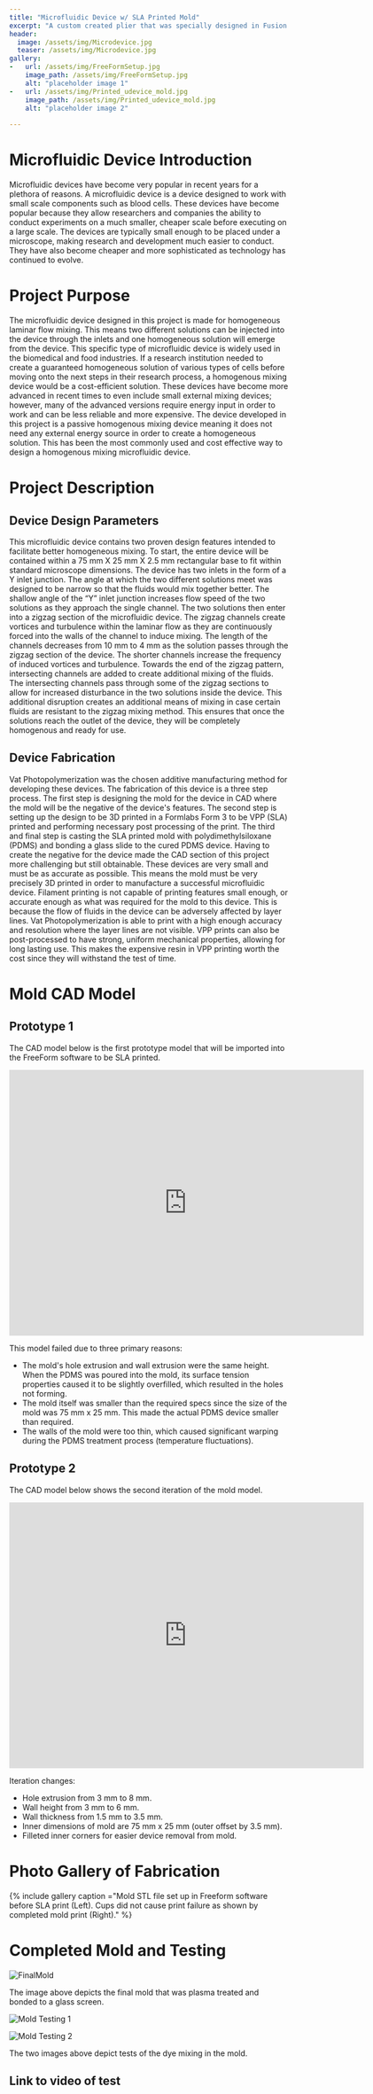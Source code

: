 ```yaml
---
title: "Microfluidic Device w/ SLA Printed Mold"
excerpt: "A custom created plier that was specially designed in Fusion 360 to be printed on a dual extruder Makergear 3D printer."
header:
  image: /assets/img/Microdevice.jpg
  teaser: /assets/img/Microdevice.jpg
gallery:
-   url: /assets/img/FreeFormSetup.jpg
    image_path: /assets/img/FreeFormSetup.jpg
    alt: "placeholder image 1"
-   url: /assets/img/Printed_udevice_mold.jpg
    image_path: /assets/img/Printed_udevice_mold.jpg
    alt: "placeholder image 2"
  
---
```

# Microfluidic Device Introduction

Microfluidic devices have become very popular in recent years for a plethora of reasons. A microfluidic device is a device designed to work with small scale components such as blood cells. These devices have become popular because they allow researchers and companies the ability to conduct experiments on a much smaller, cheaper scale before executing on a large scale. The devices are typically small enough to be placed under a microscope, making research and development much easier to conduct. They have also become cheaper and more sophisticated as technology has continued to evolve. 

# Project Purpose 

The microfluidic device designed in this project is made for homogeneous laminar flow mixing. This means two different solutions can be injected into the device through the inlets and one homogeneous solution will emerge from the device. This specific type of microfluidic device is widely used in the biomedical and food industries. If a research institution needed to create a guaranteed homogeneous solution of various types of cells before moving onto the next steps in their research process, a homogenous mixing device would be a cost-efficient solution. These devices have become more advanced in recent times to even include small external mixing devices; however, many of the advanced versions require energy input in order to work and can be less reliable and more expensive. The device developed in this project is a passive homogenous mixing device meaning it does not need any external energy source in order to create a homogeneous solution. This has been the most commonly used and cost effective way to design a homogenous mixing microfluidic device.

# Project Description

## Device Design Parameters

This microfluidic device contains two proven design features intended to facilitate better homogeneous mixing. To start, the entire device will be contained within a 75 mm X 25 mm X 2.5 mm rectangular base to fit within standard microscope dimensions. The device has two inlets in the form of a Y inlet junction. The angle at which the two different solutions meet was designed to be narrow so that the fluids would mix together better. The shallow angle of the “Y” inlet junction increases flow speed of the two solutions as they approach the single channel. The two solutions then enter into a zigzag section of the microfluidic device. The zigzag channels create vortices and turbulence within the laminar flow as they are continuously forced into the walls of the channel to induce mixing. The length of the channels decreases from 10 mm to 4 mm as the solution passes through the zigzag section of the device. The shorter channels increase the frequency of induced vortices and turbulence. Towards the end of the zigzag pattern, intersecting channels are added to create additional mixing of the fluids. The intersecting channels pass through some of the zigzag sections to allow for increased disturbance in the two solutions inside the device. This additional disruption creates an additional means of mixing in case certain fluids are resistant to the zigzag mixing method. This ensures that once the solutions reach the outlet of the device, they will be completely homogenous and ready for use.

## Device Fabrication

Vat Photopolymerization was the chosen additive manufacturing method for developing these devices. The fabrication of this device is a three step process. The first step is designing the mold for the device in CAD where the mold will be the negative of the device's features. The second step is setting up the design to be 3D printed in a Formlabs Form 3 to be VPP (SLA) printed and performing necessary post processing of the print. The third and final step is casting the SLA printed mold with polydimethylsiloxane (PDMS) and bonding a glass slide to the cured PDMS device. Having to create the negative for the device made the CAD section of this project more challenging but still obtainable. These devices are very small and must be as accurate as possible. This means the mold must be very precisely 3D printed in order to manufacture a successful microfluidic device. Filament printing is not capable of printing features small enough, or accurate enough as what was required for the mold to this device. This is because the flow of fluids in the device can be adversely affected by layer lines. Vat Photopolymerization is able to print with a high enough accuracy and resolution where the layer lines are not visible. VPP prints can also be post-processed to have strong, uniform mechanical properties, allowing for long lasting use. This makes the expensive resin in VPP printing worth the cost since they will withstand the test of time.
 

# Mold CAD Model

## Prototype 1
The CAD model below is the first prototype model that will be imported into the FreeForm software to be SLA printed.

<iframe src="https://vanderbilt643.autodesk360.com/shares/public/SH512d4QTec90decfa6e673ac4b67753f316?mode=embed" width="640" height="480" allowfullscreen="true" webkitallowfullscreen="true" mozallowfullscreen="true"  frameborder="0"></iframe>

This model failed due to three primary reasons:
- The mold's hole extrusion and wall extrusion were the same height. When the PDMS was poured into the mold, its surface tension properties caused it to be slightly overfilled, which resulted in the holes not forming.
- The mold itself was smaller than the required specs since the size of the mold was 75 mm x 25 mm. This made the actual PDMS device smaller than required.
- The walls of the mold were too thin, which caused significant warping during the PDMS treatment process (temperature fluctuations).

## Prototype 2

The CAD model below shows the second iteration of the mold model.

<iframe src="https://vanderbilt643.autodesk360.com/shares/public/SH512d4QTec90decfa6e869516604e3e960e?mode=embed" width="640" height="480" allowfullscreen="true" webkitallowfullscreen="true" mozallowfullscreen="true"  frameborder="0"></iframe>

Iteration changes:
- Hole extrusion from 3 mm to 8 mm.
- Wall height from 3 mm to 6 mm.
- Wall thickness from 1.5 mm to 3.5 mm.
- Inner dimensions of mold are 75 mm x 25 mm (outer offset by 3.5 mm).
- Filleted inner corners for easier device removal from mold.
# Photo Gallery of Fabrication

{% include gallery caption ="Mold STL file set up in Freeform software before SLA print (Left). Cups did not cause print failure as shown by completed mold print (Right)." %}

# Completed Mold and Testing

![FinalMold](/assets/img/Microfluidic_Final_Mold.png)

The image above depicts the final mold that was plasma treated and bonded to a glass screen.

![Mold Testing 1](/assets/img/Microfluidic_Mold_Test1.png)

![Mold Testing 2](/assets/img/Microfluidic_Mold_Test2.png)

The two images above depict tests of the dye mixing in the mold.

## Link to video of test
